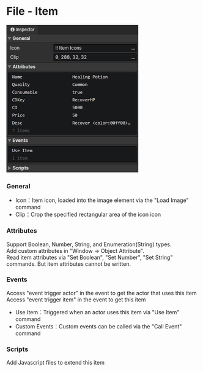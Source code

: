 # File - Item

![](img/file-item-1.png)

### General

- Icon：Item icon, loaded into the image element via the "Load Image" command
- Clip：Crop the specified rectangular area of the icon icon


### Attributes

Support Boolean, Number, String, and Enumeration(String) types.  
Add custom attributes in "Window -> Object Attribute".  
Read item attributes via "Set Boolean", "Set Number", "Set String" commands.
But item attributes cannot be written.

### Events

Access "event trigger actor" in the event to get the actor that uses this item  
Access "event trigger item" in the event to get this item

- Use Item：Triggered when an actor uses this item via "Use Item" command
- Custom Events：Custom events can be called via the "Call Event" command

### Scripts

Add Javascript files to extend this item